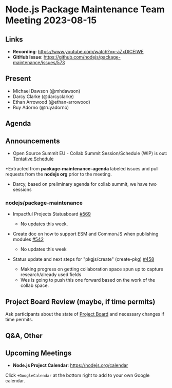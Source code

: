 # Node.js  Package Maintenance Team Meeting 2023-08-15

## Links

* **Recording**:  <https://www.youtube.com/watch?v=-aZxDlCEIWE>
* **GitHub Issue**: <https://github.com/nodejs/package-maintenance/issues/573>

## Present

* Michael Dawson (@mhdawson)
* Darcy Clarke (@darcyclarke)
* Ethan Arrowood (@ethan-arrowood)
* Ruy Adorno (@ruyadorno)

## Agenda

## Announcements

* Open Source Summit EU - Collab Summit Session/Schedule (WIP) is out: [Tentative Schedule](https://docs.google.com/spreadsheets/d/1YFVmFzEk7sEA8jFaxcNiXF43_zrsdkn5gbCfrlXti_U/edit#gid=0)

*Extracted from **package-maintenance-agenda** labeled issues and pull requests from the **nodejs org** prior to the meeting.

* Darcy, based on preliminary agenda for collab summit, we have two sessions

### nodejs/package-maintenance

* Impactful Projects Statusboard [#569](https://github.com/nodejs/package-maintenance/issues/569)
  * No updates this week.

* Create doc on how to support ESM and CommonJS when publishing modules [#542](https://github.com/nodejs/package-maintenance/issues/542)
  * No updates this week

* Status update and next steps for "pkgjs/create" (create-pkg) [#458](https://github.com/nodejs/package-maintenance/issues/458)
  * Making progress on getting collaboration space spun up to capture research/already used fields
  * Wes is going to push this one forward based on the work of the collab space.

## Project Board Review (maybe, if time permits)

Ask participants about the state of [Project Board](https://github.com/nodejs/package-maintenance/projects/1) and necessary changes if time permits.

## Q&A, Other

## Upcoming Meetings

* **Node.js Project Calendar**: <https://nodejs.org/calendar>

Click `+GoogleCalendar` at the bottom right to add to your own Google calendar.
